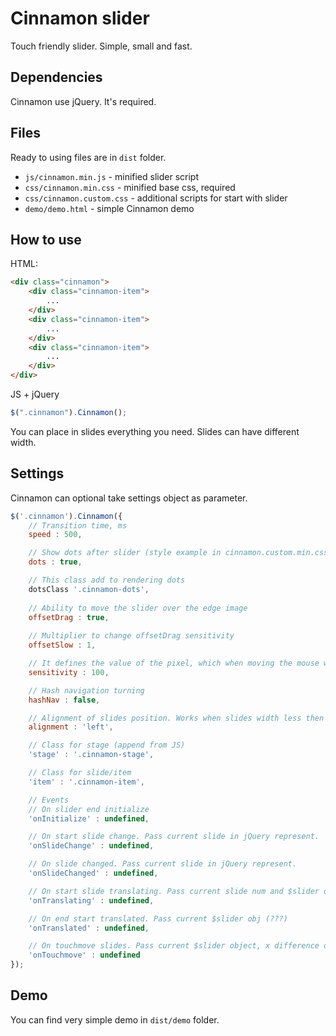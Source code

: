 # Cinnamon slider
Touch friendly slider. Simple, small and fast.

## Dependencies
Cinnamon use jQuery. It's required.

## Files
Ready to using files are in `dist` folder.

- `js/cinnamon.min.js` - minified slider script 
- `css/cinnamon.min.css` - minified base css, required
- `css/cinnamon.custom.css` - additional scripts for start with slider
- `demo/demo.html` - simple Cinnamon demo

## How to use

HTML:
```html
<div class="cinnamon">
	<div class="cinnamon-item">
		...
	</div>
	<div class="cinnamon-item">
		...
	</div>
	<div class="cinnamon-item">
		...
	</div>
</div>

```

JS + jQuery

```javascript
$(".cinnamon").Cinnamon();

```

You can place in slides everything you need. Slides can have different width.

## Settings
Cinnamon can optional take settings object as parameter.

```javascript
$('.cinnamon').Cinnamon({
	// Transition time, ms
	speed : 500,

	// Show dots after slider (style example in cinnamon.custom.min.css)
	dots : true,

	// This class add to rendering dots
	dotsClass '.cinnamon-dots',
	
	// Ability to move the slider over the edge image
	offsetDrag : true,
	
	// Multiplier to change offsetDrag sensitivity
	offsetSlow : 1,

	// It defines the value of the pixel, which when moving the mouse will trigger the slide switch.
	sensitivity : 100,

	// Hash navigation turning
	hashNav : false,

	// Alignment of slides position. Works when slides width less then container width.
	alignment : 'left',

	// Class for stage (append from JS)
	'stage' : '.cinnamon-stage',

	// Class for slide/item
	'item' : '.cinnamon-item',

	// Events
	// On slider end initialize
	'onInitialize' : undefined,

	// On start slide change. Pass current slide in jQuery represent. 
	'onSlideChange' : undefined,

	// On slide changed. Pass current slide in jQuery represent.
	'onSlideChanged' : undefined,

	// On start slide translating. Pass current slide num and $slider obj (???)
	'onTranslating' : undefined,

	// On end start translated. Pass current $slider obj (???)
	'onTranslated' : undefined,

	// On touchmove slides. Pass current $slider object, x difference of mousemove, y difference of mousemove 
	'onTouchmove' : undefined
});
```

## Demo
You can find very simple demo in `dist/demo` folder.